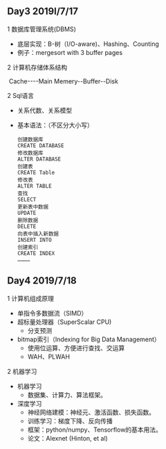 ## Day3 2019l/7/17

1 数据库管理系统(DBMS)

- 底层实现：B-树（I/O-aware)、Hashing、Counting
- 例子：mergesort with 3 buffer pages

2 计算机存储体系结构

​		Cache----Main Memery--Buffer--Disk

2 Sql语言

- 关系代数、关系模型

- 基本语法：（不区分大小写）

  ```
  创建数据库
  CREATE DATABASE 
  修改数据库
  ALTER DATABASE 
  创建表
  CREATE Table 
  修改表
  ALTER TABLE 
  查找
  SELECT 
  更新表中数据
  UPDATE 
  删除数据
  DELETE 
  向表中插入新数据
  INSERT INTO
  创建索引
  CREATE INDEX 
  …………
  ```











## Day4 2019/7/18

1 计算机组成原理

- 单指令多数据流（SIMD）
- 超标量处理器（SuperScalar CPU)
  - 分支预测
- bitmap索引（Indexing for Big Data Management）
  - 使用位运算、方便进行查找、交运算
  - WAH、PLWAH

2 机器学习

- 机器学习
  - 数据集、计算力、算法框架。
- 深度学习
  - 神经网络建模：神经元、激活函数、损失函数。
  - 训练学习：梯度下降、反向传播
  - 框架：python/numpy、Tensorflow的基本用法。
  - 论文：Alexnet (Hinton, et al)

